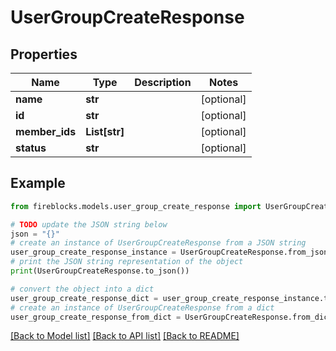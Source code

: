 # UserGroupCreateResponse


## Properties

Name | Type | Description | Notes
------------ | ------------- | ------------- | -------------
**name** | **str** |  | [optional] 
**id** | **str** |  | [optional] 
**member_ids** | **List[str]** |  | [optional] 
**status** | **str** |  | [optional] 

## Example

```python
from fireblocks.models.user_group_create_response import UserGroupCreateResponse

# TODO update the JSON string below
json = "{}"
# create an instance of UserGroupCreateResponse from a JSON string
user_group_create_response_instance = UserGroupCreateResponse.from_json(json)
# print the JSON string representation of the object
print(UserGroupCreateResponse.to_json())

# convert the object into a dict
user_group_create_response_dict = user_group_create_response_instance.to_dict()
# create an instance of UserGroupCreateResponse from a dict
user_group_create_response_from_dict = UserGroupCreateResponse.from_dict(user_group_create_response_dict)
```
[[Back to Model list]](../README.md#documentation-for-models) [[Back to API list]](../README.md#documentation-for-api-endpoints) [[Back to README]](../README.md)


